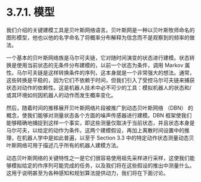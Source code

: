 # 3.7.1. 模型

我们介绍的关键建模工具是贝叶斯网络语言。贝叶斯网是一种以贝叶斯牧师命名的图形模型，他也以他的名字命名了将概率分布解释为信念而不是观察到的频率的做法。

一个基本的贝叶斯网络族是马尔可夫链，它对随时间演变的状态进行建模。状态转换是使用当前状态的无条件分布建模的，以前一个状态为条件，调用 Markov 属性。马尔可夫链是这样转换条件的序列，这本身就是一个非常强大的想法。通常，这些转换是平稳的，因为它们不依赖于时间，但我们引入了受控马尔可夫链来捕获状态对动作的依赖性。这是机器人技术中必不可少的工具：模拟机器人的状态和/或其环境如何因机器人的动作而发生概率变化。

然后，随着时间的推移展开贝叶斯网络片段被推广到动态贝叶斯网络 （DBN） 的概念，使我们能够对测量状态各个方面的噪声传感器进行建模。DBN 框架使我们能够精确地捕捉到这样一个事实，即这些测量仅取决于当前状态，并且状态本身是马尔可夫，以给定的动作为条件。这两个建模假设，再加上离散时间设置中的推理，在机器人学中是如此普遍，以至于 Section 3.3 中的特定动作状态测量动态贝叶斯网络可用于描述几乎所有的机器人建模方法。

动态贝叶斯网络的关键特性之一是它们很容易使用祖先采样进行采样，这使我们能够模拟给定的作序列可能完成的任务，以及我们将在这些假设的推出中测量什么。这用于说明甚至为各种感知和规划算法提供动力，我们将在下面讨论。
